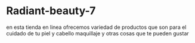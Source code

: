 # Radiant-beauty-7
en esta tienda en linea ofrecemos variedad de productos que son para el cuidado de tu piel y cabello maquillaje y otras cosas que te pueden gustar
